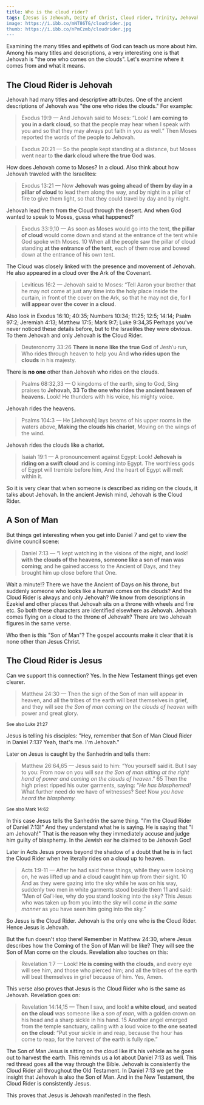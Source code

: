 ```yaml
---
title: Who is the cloud rider?
tags: [Jesus is Jehovah, Deity of Christ, Cloud rider, Trinity, Jehovah's witnesses]
image: https://i.ibb.co/mNT86TG/cloudrider.jpg
thumb: https://i.ibb.co/nPmCzmb/cloudrider.jpg
---
```

Examining the many titles and epithets of God can teach us more about him. Among his many titles and descriptions, a very interesting one is that Jehovah is "the one who comes on the clouds". Let's examine where it comes from and what it means.

## The Cloud Rider is Jehovah

Jehovah had many titles and descriptive attributes. One of the ancient descriptions of Jehovah was "the one who rides the clouds." For example:

> Exodus 19:9 — And Jehovah said to Moses: “Look! **I am coming to you in a dark cloud**, so that the people may hear when I speak with you and so that they may always put faith in you as well.” Then Moses reported the words of the people to Jehovah.

> Exodus 20:21 — So the people kept standing at a distance, but Moses went near to **the dark cloud where the true God was**.

How does Jehovah come to Moses? In a cloud. Also think about how Jehovah traveled with the Israelites:

> Exodus 13:21 — Now **Jehovah was going ahead of them by day in a pillar of cloud** to lead them along the way, and by night in a pillar of fire to give them light, so that they could travel by day and by night.

Jehovah lead them from the Cloud through the desert. And when God wanted to speak to Moses, guess what happened?

> Exodus 33:9,10 — As soon as Moses would go into the tent, **the pillar of cloud** would come down and stand at the entrance of the tent while God spoke with Moses. 10 When all the people saw the pillar of cloud standing **at the entrance of the tent**, each of them rose and bowed down at the entrance of his own tent.

The Cloud was closely linked with the presence and movement of Jehovah. He also appeared in a cloud over the Ark of the Covenant.

> Leviticus 16:2 — Jehovah said to Moses: “Tell Aaron your brother that he may not come at just any time into the holy place inside the curtain, in front of the cover on the Ark, so that he may not die, for **I will appear over the cover in a cloud**.

Also look in Exodus 16:10; 40:35; Numbers 10:34; 11:25; 12:5; 14:14; Psalm 97:2; Jeremiah 4:13; Matthew 17:5; Mark 9:7; Luke 9:34,35 Perhaps you've never noticed these details before, but to the Israelites they were obvious. To them Jehovah and only Jehovah is the Cloud Rider.

> Deuteronomy 33:26 **There is none like the true God** of Jeshʹu·run, Who rides through heaven to help you And **who rides upon the clouds** in his majesty.

There is **no one** other than Jehovah who rides on the clouds.

> Psalms 68:32,33 — O kingdoms of the earth, sing to God, Sing praises to **Jehovah, 33 To the one who rides the ancient heaven of heavens.** Look! He thunders with his voice, his mighty voice.

Jehovah rides the heavens.

> Psalms 104:3 — He [Jehovah] lays beams of his upper rooms in the waters above, **Making the clouds his chariot**, Moving on the wings of the wind.

Jehovah rides the clouds like a chariot.

> Isaiah 19:1 — A pronouncement against Egypt: Look! **Jehovah is riding on a swift cloud** and is coming into Egypt. The worthless gods of Egypt will tremble before him, And the heart of Egypt will melt within it.

So it is very clear that when someone is described as riding on the clouds, it talks about Jehovah. In the ancient Jewish mind, Jehovah is the Cloud Rider. 

## A Son of Man

But things get interesting when you get into Daniel 7 and get to view the divine council scene:

> Daniel 7:13 — “I kept watching in the visions of the night, and look! **with the clouds of the heavens, someone like a son of man was coming**; and he gained access to the Ancient of Days, and they brought him up close before that One.

Wait a minute!? There we have the Ancient of Days on his throne, but suddenly someone who looks like a human comes on the clouds? And the Cloud Rider is always and only Jehovah?  We know from descriptions in Ezekiel and other places that Jehovah sits on a throne with wheels and fire etc. So both these characters are identified elsewhere as Jehovah. Jehovah comes flying on a cloud to the throne of Jehovah? There are two Jehovah figures in the same verse.

Who then is this "Son of Man"? The gospel accounts make it clear that it is none other than Jesus Christ.

## The Cloud Rider is Jesus

Can we support this connection? Yes. In the New Testament things get even clearer.

> Matthew 24:30 — Then the sign of the Son of man will appear in heaven, and all the tribes of the earth will beat themselves in grief, and they will see _the Son of man coming on the clouds of heaven_ with power and great glory.

<small> See also Luke 21:27 </small>

Jesus is telling his disciples: "Hey, remember that Son of Man Cloud Rider in Daniel 7:13? Yeah, that's me. I'm Jehovah." 

Later on Jesus is caught by the Sanhedrin and tells them:

> Matthew 26:64,65 — Jesus said to him: “You yourself said it. But I say to you: From now on you will _see the Son of man sitting at the right hand of power and coming on the clouds of heaven_.” 65 Then the high priest ripped his outer garments, saying: “_He has blasphemed!_ What further need do we have of witnesses? See! Now _you have heard the blasphemy._

<small> See also Mark 14:62 </small>

In this case Jesus tells the Sanhedrin the same thing. "I'm the Cloud Rider of Daniel 7:13!" And they understand what he is saying. He is saying that "I am Jehovah!" That is the reason why they immediately accuse and judge him guilty of blasphemy. In the Jewish ear he claimed to be Jehovah God! 

Later in Acts Jesus proves beyond the shadow of a doubt that he is in fact the Cloud Rider when he literally rides on a cloud up to heaven.

> Acts 1:9-11 — After he had said these things, while they were looking on, he was lifted up and a cloud caught him up from their sight. 10 And as they were gazing into the sky while he was on his way, suddenly two men in white garments stood beside them 11 and said: “Men of Galʹi·lee, why do you stand looking into the sky? This Jesus who was taken up from you into the sky will _come in the same manner_ as you have seen him going into the sky.”

So Jesus is the Cloud Rider. Jehovah is the only one who is the Cloud Rider. Hence Jesus is Jehovah. 

But the fun doesn't stop there! Remember in Matthew 24:30, where Jesus describes how the Coming of the Son of Man will be like? They will see the Son of Man come on the clouds. Revelation also touches on this:

> Revelation 1:7 — Look! **He is coming with the clouds**, and every eye will see him, and those who pierced him; and all the tribes of the earth will beat themselves in grief because of him. Yes, Amen.

This verse also proves that Jesus is the Cloud Rider who is the same as Jehovah. Revelation goes on:

> Revelation 14:14,15 — Then I saw, and look! **a white cloud**, and **seated on the cloud** was someone like a _son of man_, with a golden crown on his head and a sharp sickle in his hand. 15 Another angel emerged from the temple sanctuary, calling with a loud voice to **the one seated on the cloud**: “Put your sickle in and reap, because the hour has come to reap, for the harvest of the earth is fully ripe.”

The Son of Man Jesus is sitting on the cloud like it's his vehicle as he goes out to harvest the earth. This reminds us a lot about Daniel 7:13 as well. This red thread goes all the way through the Bible. Jehovah is consistently the Cloud Rider all throughout the Old Testament. In Daniel 7:13 we get the insight that Jehovah is also the Son of Man. And in the New Testament, the Cloud Rider is consistently Jesus. 

This proves that Jesus is Jehovah manifested in the flesh. 
